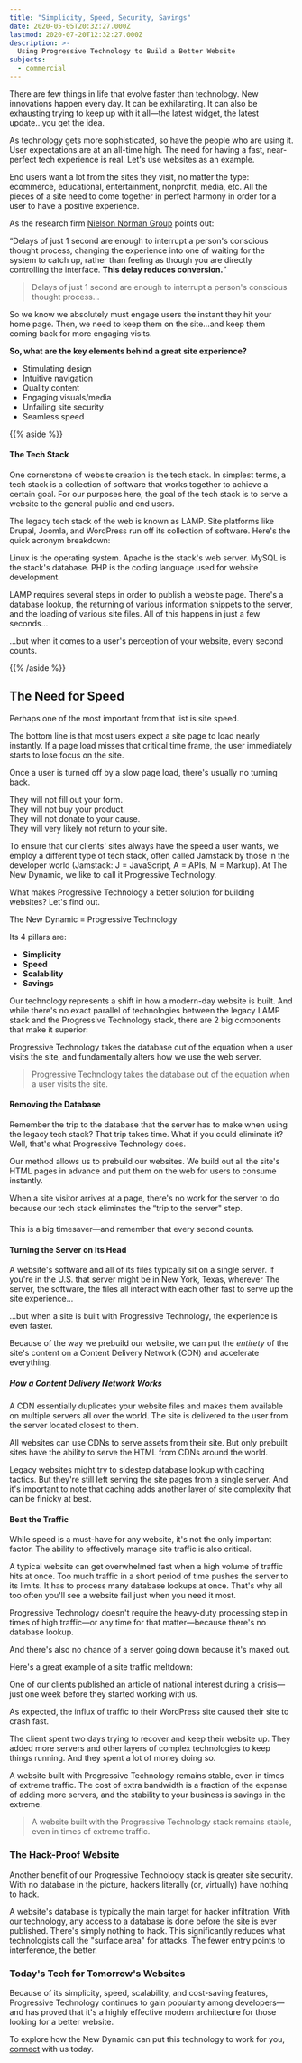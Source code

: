 ```yaml
---
title: "Simplicity, Speed, Security, Savings"
date: 2020-05-05T20:32:27.000Z
lastmod: 2020-07-20T12:32:27.000Z
description: >-
  Using Progressive Technology to Build a Better Website
subjects:
  - commercial
---
```


There are few things in life that evolve faster than technology. New innovations happen every day. It can be exhilarating. It can also be exhausting trying to keep up with it all—the latest widget, the latest update…you get the idea.

As technology gets more sophisticated, so have the people who are using it. User expectations are at an all-time high. The need for having a fast, near-perfect tech experience is real. Let's use websites as an example.

End users want a lot from the sites they visit, no matter the type: ecommerce, educational, entertainment, nonprofit, media, etc. All the pieces of a site need to come together in perfect harmony in order for a user to have a positive experience.

As the research firm [Nielson Norman Group](https://www.nngroup.com/articles/the-need-for-speed/) points out:

“Delays of just 1 second are enough to interrupt a person's conscious thought process, changing the experience into one of waiting for the system to catch up, rather than feeling as though you are directly controlling the interface. **This delay reduces conversion.**”

> Delays of just 1 second are enough to interrupt a person's conscious thought process...

So we know we absolutely must engage users the instant they hit your home page. Then, we need to keep them on the site…and keep them coming back for more engaging visits.

**So, what are the key elements behind a great site experience?**

- Stimulating design
- Intuitive navigation
- Quality content
- Engaging visuals/media
- Unfailing site security
- Seamless speed

<!-- Before we look at some of these elements in detail, let's examine how a traditional website typically comes to life and gets served to an end user. -->

{{% aside %}}

#### The Tech Stack

  One cornerstone of website creation is the tech stack. In simplest terms, a tech stack is a collection of software that works together to achieve a certain goal. For our purposes here, the goal of the tech stack is to serve a website to the general public and end users.
  
  The legacy tech stack of the web is known as LAMP. Site platforms like Drupal, Joomla, and WordPress run off its collection of software. Here's the quick acronym breakdown\:

  Linux is the operating system.
  Apache is the stack's web server.
  MySQL is the stack's database. 
  PHP is the coding language used for website development.

  LAMP requires several steps in order to publish a website page. There's a database lookup, the returning of various information snippets to the server, and the loading of various site files. All of this happens in just a few seconds…

  …but when it comes to a user's perception of your website, every second counts.

{{% /aside %}}

## The Need for Speed

Perhaps one of the most important from that list is site speed.

<!-- Consider these numbers about user perception and performance delays: -->

<!-- [Graphic â€“ User Perception table] -->

The bottom line is that most users expect a site page to load nearly instantly. If a page load misses that critical time frame, the user immediately starts to lose focus on the site.

Once a user is turned off by a slow page load, there's usually no turning back.

They will not fill out your form.  
They will not buy your product.  
They will not donate to your cause.  
They will very likely not return to your site.

To ensure that our clients' sites always have the speed a user wants, we employ a different type of tech stack, often called Jamstack by those in the developer world (Jamstack: J = JavaScript, A = APIs, M = Markup). At The New Dynamic, we like to call it Progressive Technology. 

What makes Progressive Technology a better solution for building websites? Let's find out.

The New Dynamic = Progressive Technology 

Its 4 pillars are:

- **Simplicity**
- **Speed**
- **Scalability**
- **Savings**

Our technology represents a shift in how a modern-day website is built. And while there's no exact parallel of technologies between the legacy LAMP stack and the Progressive Technology stack, there are 2 big components that make it superior:

Progressive Technology takes the database out of the equation when a user visits the site, and fundamentally alters how we use the web server.

> Progressive Technology takes the database out of the equation when a user visits the site.

<!-- [Graphic “visual comparison of LAMP to BT or some sort of pillar' visual“ JAMstack/bulletproof as the base, 4 pillars emerging from it“ can we create something?] -->

#### Removing the Database

Remember the trip to the database that the server has to make when using the legacy tech stack? That trip takes time. What if you could eliminate it? Well, that's what Progressive Technology does.

Our method allows us to prebuild our websites. We build out all the site's HTML pages in advance and put them on the web for users to consume instantly. 

When a site visitor arrives at a page, there's no work for the server to do because our tech stack eliminates the “trip to the server" step.

This is a big timesaver—and remember that every second counts.

#### Turning the Server on Its Head

A website's software and all of its files typically sit on a single server. If you're in the U.S. that server might be in New York, Texas, wherever The server, the software, the files all interact with each other fast to serve up the site experience…

…but when a site is built with Progressive Technology, the experience is even faster.

Because of the way we prebuild our website, we can put the *entirety* of the site's content on a Content Delivery Network (CDN) and accelerate everything.

##### How a Content Delivery Network Works

A CDN essentially duplicates your website files and makes them available on multiple servers all over the world. The site is delivered to the user from the server located closest to them.

All websites can use CDNs to serve assets from their site. But only prebuilt sites have the ability to serve the HTML from CDNs around the world.

<!-- [Graphic — CDN] -->

Legacy websites might try to sidestep database lookup with caching tactics. But they're still left serving the site pages from a single server. And it's important to note that caching adds another layer of site complexity that can be finicky at best.

#### Beat the Traffic

While speed is a must-have for any website, it's not the only important factor. The ability to effectively manage site traffic is also critical.

A typical website can get overwhelmed fast when a high volume of traffic hits at once. Too much traffic in a short period of time pushes the server to its limits. It has to process many database lookups at once. That's why all too often you'll see a website fail just when you need it most.

Progressive Technology doesn't require the heavy-duty processing step in times of high traffic—or any time for that matter—because there's no database lookup.

And there's also no chance of a server going down because it's maxed out.

Here's a great example of a site traffic meltdown:

One of our clients published an article of national interest during a crisis—just one week before they started working with us.

As expected, the influx of traffic to their WordPress site caused their site to crash fast.

The client spent two days trying to recover and keep their website up. They added more servers and other layers of complex technologies to keep things running. And they spent a lot of money doing so.

A website built with Progressive Technology remains stable, even in times of extreme traffic. The cost of extra bandwidth is a fraction of the expense of adding more servers, and the stability to your business is savings in the extreme.

> A website built with the Progressive Technology stack remains stable, even in times of extreme traffic.

<!-- [Graphic — Penalty of Success] -->

### The Hack-Proof Website

Another benefit of our Progressive Technology stack is greater site security. With no database in the picture, hackers literally (or, virtually) have nothing to hack.

A website's database is typically the main target for hacker infiltration. With our technology, any access to a database is done before the site is ever published. There's simply nothing to hack. This significantly reduces what technologists call the "surface area" for attacks. The fewer entry points to interference, the better.

### Today's Tech for Tomorrow's Websites

Because of its simplicity, speed, scalability, and cost-saving features, Progressive Technology continues to gain popularity among developers—and has proved that it's a highly effective modern architecture for those looking for a better website.

To explore how the New Dynamic can put this technology to work for you, [connect](/contact/?src=simplicity-speed-security-savings-benefits-of-jamstack-technology) with us today.